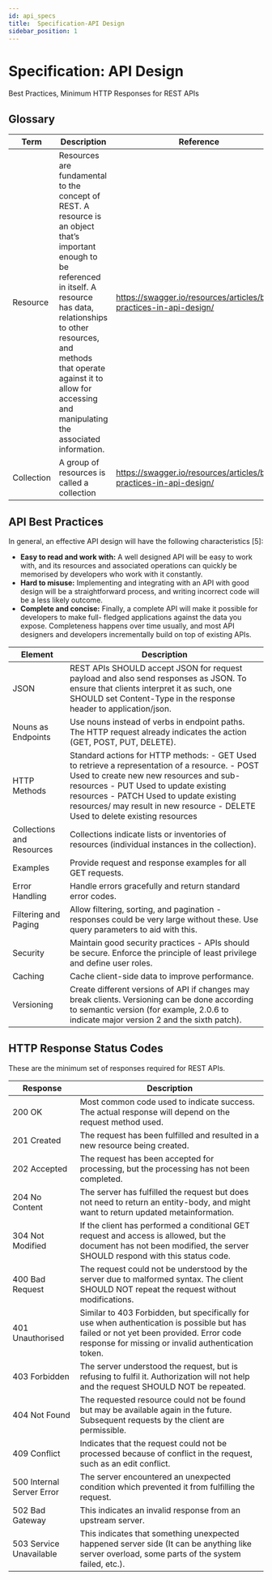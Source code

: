 ```yaml
---
id: api_specs
title:  Specification-API Design
sidebar_position: 1
---
```


# Specification: API Design
Best Practices, Minimum HTTP Responses for REST APIs

## Glossary

|Term|Description|Reference|
| ------------- | ------------- | ------------- |
|Resource| Resources are fundamental to the concept of REST. A resource is an object that’s important enough to be referenced in itself. A resource has data, relationships to other resources, and methods that operate against it to allow for accessing and manipulating the associated information.|https://swagger.io/resources/articles/best-practices-in-api-design/ |
|Collection| A group of resources is called a collection|https://swagger.io/resources/articles/best-practices-in-api-design/ |

## API Best Practices
In general, an effective API design will have the following characteristics [5]:

 - **Easy to read and work with:** A well designed API will be easy to work with, and its resources and associated operations can quickly be memorised by developers who work with it constantly.
 - **Hard to misuse:** Implementing and integrating with an API with good design will be a straightforward process, and writing incorrect code will be a less likely outcome.
 - **Complete and concise:** Finally, a complete API will make it possible for developers to make full- fledged applications against the data you expose. Completeness happens over time usually, and most API designers and developers incrementally build on top of existing APIs. 

|Element|Description|
| ------------- | ------------- | 
|JSON| REST APIs SHOULD accept JSON for request payload and also send responses as JSON.  To ensure that clients interpret it as such, one SHOULD set Content-Type in the response header to application/json.|
|Nouns as Endpoints|Use nouns instead of verbs in endpoint paths. The HTTP request already indicates the action (GET, POST, PUT, DELETE).|
|HTTP Methods|Standard actions for HTTP methods: - GET	Used to retrieve a representation of a resource. - POST	Used to create new new resources and sub-resources - PUT	Used to update existing resources - PATCH	Used to update existing resources/ may result in new resource - DELETE	Used to delete existing resources|
|Collections and Resources|Collections indicate lists or inventories of resources (individual instances in the collection). |
|Examples|Provide request and response examples for all GET requests.|
|Error Handling| Handle errors gracefully and return standard error codes.|
|Filtering and Paging|Allow filtering, sorting, and pagination - responses could be very large without these. Use query parameters to aid with this.|
|Security| Maintain good security practices - APIs should be secure. Enforce the principle of least privilege and define user roles.|
|Caching|Cache client-side data to improve performance.|
|Versioning| Create different versions of API if changes may break clients. Versioning can be done according to semantic version (for example, 2.0.6 to indicate major version 2 and the sixth patch).|




## HTTP Response Status Codes
These are the minimum set of responses required for REST APIs.


|Response|Description|
| ------------- | ------------- | 
|200 OK| Most common code used to indicate success. The actual response will depend on the request method used.|
|201 Created|The request has been fulfilled and resulted in a new resource being created. |
|202 Accepted|The request has been accepted for processing, but the processing has not been completed. |
|204 No Content|The server has fulfilled the request but does not need to return an entity-body, and might want to return updated metainformation. |
|304 Not Modified|If the client has performed a conditional GET request and access is allowed, but the document has not been modified, the server SHOULD respond with this status code.|
|400 Bad Request|The request could not be understood by the server due to malformed syntax. The client SHOULD NOT repeat the request without modifications.|
|401 Unauthorised| Similar to 403 Forbidden, but specifically for use when authentication is possible but has failed or not yet been provided. Error code response for missing or invalid authentication token.|
|403 Forbidden|The server understood the request, but is refusing to fulfil it. Authorization will not help and the request SHOULD NOT be repeated.|
|404 Not Found|The requested resource could not be found but may be available again in the future. Subsequent requests by the client are permissible.|
|409 Conflict|Indicates that the request could not be processed because of conflict in the request, such as an edit conflict.|
|500 Internal Server Error|The server encountered an unexpected condition which prevented it from fulfilling the request.|
|502 Bad Gateway|This indicates an invalid response from an upstream server.|
|503 Service Unavailable| This indicates that something unexpected happened server side (It can be anything like server overload, some parts of the system failed, etc.).|
